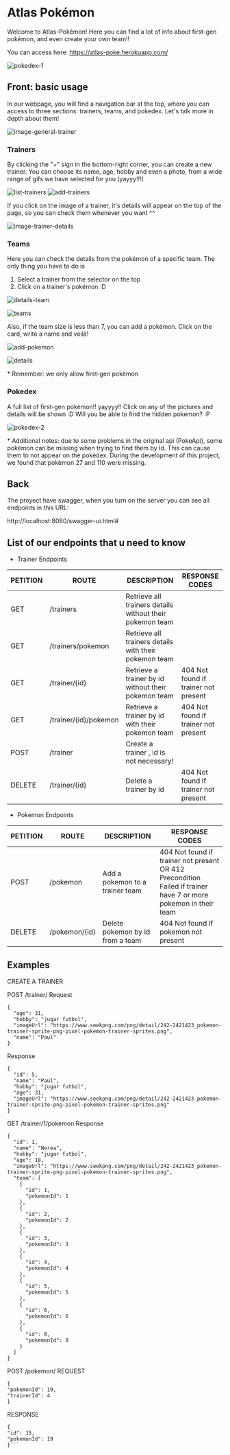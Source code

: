 # Atlas Pokémon

Welcome to Atlas-Pokémon! Here you can find a lot of info about first-gen pokémon, and even create your own team!!

You can access here: https://atlas-poke.herokuapp.com/

![pokedex-1](https://github.com/C-Inherited/atlas-pokemon/blob/main/Images%20Pokemon%20Atlas/Captura%20de%20pantalla%202021-03-05%20a%20las%2014.03.07.png?raw=true)


## Front: basic usage

In our webpage, you will find a navigation bar at the top, where you can access to three sections: trainers, teams, and pokedex. Let's talk more in depth about them!

![image-general-trainer](https://github.com/C-Inherited/atlas-pokemon/blob/main/Images%20Pokemon%20Atlas/Captura%20de%20pantalla%202021-03-05%20a%20las%2014.06.40.png?raw=true)

### Trainers

By clicking the "+" sign in the bottom-right corner, you can create a new trainer. You can choose its name, age, hobby and even a photo, from a wide range of gifs we have selected for you (yayyy!!!)

![list-trainers](https://github.com/C-Inherited/atlas-pokemon/blob/main/Images%20Pokemon%20Atlas/Captura%20de%20pantalla%202021-03-05%20a%20las%2014.06.24.png?raw=true)
![add-trainers](https://github.com/C-Inherited/atlas-pokemon/blob/main/Images%20Pokemon%20Atlas/Captura%20de%20pantalla%202021-03-05%20a%20las%2014.03.41.png?raw=true)

If you click on the image of a trainer, it's details will appear on the top of the page, so you can check them whenever you want ^^

![image-trainer-details](https://github.com/C-Inherited/atlas-pokemon/blob/main/Images%20Pokemon%20Atlas/Captura%20de%20pantalla%202021-03-05%20a%20las%2014.07.13.png?raw=true)

### Teams

Here you can check the details from the pokémon of a specific team. The only thing you have to do is
1. Select a trainer from the selector on the top
2. Click on a trainer's pokémon :D

![details-team](https://github.com/C-Inherited/atlas-pokemon/blob/main/Images%20Pokemon%20Atlas/Captura%20de%20pantalla%202021-03-05%20a%20las%2014.08.31.png?raw=true)

![teams](https://github.com/C-Inherited/atlas-pokemon/blob/main/Images%20Pokemon%20Atlas/Captura%20de%20pantalla%202021-03-05%20a%20las%2014.07.42.png?raw=true)

Also, if the team size is less than 7, you can add a pokémon. Click on the card, write a name and voilà! 

![add-pokemon](https://github.com/C-Inherited/atlas-pokemon/blob/main/Images%20Pokemon%20Atlas/Captura%20de%20pantalla%202021-03-05%20a%20las%2014.07.52.png?raw=true)

![details](https://github.com/C-Inherited/atlas-pokemon/blob/main/Images%20Pokemon%20Atlas/Captura%20de%20pantalla%202021-03-05%20a%20las%2014.08.17.png?raw=true)

\* Remember: we only allow first-gen pokèmon


### Pokedex

A full list of first-gen pokèmon!! yayyyy!! Click on any of the pictures and details will be shown :D
Will you be able to find the hidden pokemon? :P

![pokedex-2](https://github.com/C-Inherited/atlas-pokemon/blob/main/Images%20Pokemon%20Atlas/Captura%20de%20pantalla%202021-03-05%20a%20las%2014.09.29.png?raw=true)

\* Additional notes: due to some problems in the original api (PokeApi), some pokèmon can be missing when trying to find them by Id. This can cause them to not appear on the pokèdex. During the development of this project, we found that pokèmon 27 and 110 were missing.


## Back

The proyect have swagger, when you turn on the server you can see all endpoints in this URL:

http://localhost:8080/swagger-ui.html#

## List of our endpoints that u need to know 

- Trainer Endpoints

| PETITION | ROUTE | DESCRIPTION | RESPONSE CODES  
| ------------- | ------------- | ------------- | ------------- |
|GET | /trainers | Retrieve all trainers details without their pokemon team | 
|GET | /trainers/pokemon | Retrieve all trainers details with their pokemon team | 
|GET | /trainer/{id} | Retrieve a trainer by id without their pokemon team | 404 Not found if trainer not present
|GET | /trainer/{id}/pokemon | Retrieve a trainer by id with their pokemon team | 404 Not found if trainer not present
|POST | /trainer | Create a trainer , id is not necessary!| 
|DELETE | /trainer/{id}  | Delete a trainer by id | 404 Not found if trainer not present

- Pokemon Endpoints

| PETITION | ROUTE | DESCRIPTION | RESPONSE CODES
| ------------- | ------------- | ------------- | ------------- |
|POST | /pokemon | Add a pokemon to a trainer team | 404 Not found if trainer not present OR 412 Precondition Failed if trainer have 7 or more pokemon in their team
|DELETE | /pokemon/{id} | Delete pokemon by id from a team | 404 Not found if pokemon not present


## Examples

CREATE A TRAINER

POST /trainer/
Request 
```
{
  "age": 31,
  "hobby": "jugar futbol",
  "imageUrl": "https://www.seekpng.com/png/detail/242-2421423_pokemon-trainer-sprite-png-pixel-pokemon-trainer-sprites.png",
  "name": "Paul"
}
```
Response
```
{
  "id": 5,
  "name": "Paul",
  "hobby": "jugar futbol",
  "age": 31,
  "imageUrl": "https://www.seekpng.com/png/detail/242-2421423_pokemon-trainer-sprite-png-pixel-pokemon-trainer-sprites.png"
}
```

GET /trainer/1/pokemon
Response
```
{
  "id": 1,
  "name": "Nerea",
  "hobby": "jugar futbol",
  "age": 18,
  "imageUrl": "https://www.seekpng.com/png/detail/242-2421423_pokemon-trainer-sprite-png-pixel-pokemon-trainer-sprites.png",
  "team": [
    {
      "id": 1,
      "pokemonId": 1
    },
    {
      "id": 2,
      "pokemonId": 2
    },
    {
      "id": 3,
      "pokemonId": 3
    },
    {
      "id": 4,
      "pokemonId": 4
    },
    {
      "id": 5,
      "pokemonId": 5
    },
    {
      "id": 6,
      "pokemonId": 6
    },
    {
      "id": 8,
      "pokemonId": 8
    }
  ]
}
```

POST /pokemon/
REQUEST
```
{
"pokemonId": 19,
"trainerId": 4
}
```
RESPONSE
```
{
"id": 15,
"pokemonId": 19
}```

